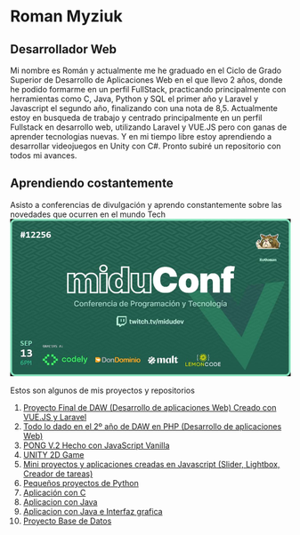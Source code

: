 # Roman Myziuk
## Desarrollador Web

Mi nombre es Román y actualmente me he graduado en el Ciclo de Grado Superior de Desarrollo de Aplicaciones Web en el que llevo 2 años, donde he podido formarme en un perfil FullStack, practicando principalmente con herramientas como C, Java, Python y SQL el primer año y Laravel y Javascript el segundo año, finalizando con una nota de 8,5. Actualmente estoy en busqueda de trabajo y centrado principalmente en un perfil Fullstack en desarrollo web, utilizando Laravel y VUE.JS pero con ganas de aprender tecnologias nuevas. Y en mi tiempo libre estoy aprendiendo a desarrollar videojuegos en Unity con C#. Pronto subiré un repositorio con todos mi avances.

## Aprendiendo costantemente
Asisto a conferencias de divulgación y aprendo constantemente sobre las novedades que ocurren en el mundo Tech
![Ticket miduconf](https://github.com/Ro0oman/Ro0oman/blob/main/tikedMiduConf.png)


Estos son algunos de mis proyectos y repositorios

1. [Proyecto Final de DAW (Desarrollo de aplicaciones Web) Creado con VUE.JS y Laravel](https://github.com/Ro0oman/Proyecto-TFG-Roman)
2. [Todo lo dado en el 2º año de DAW en PHP (Desarrollo de aplicaciones Web)](https://github.com/Ro0oman/CFGS-2-DAW)
3. [PONG V.2 Hecho con JavaScript Vanilla](https://github.com/Ro0oman/PONG-V2)
4. [UNITY 2D Game](https://github.com/Ro0oman/MyFirst2DGame)
5. [Mini proyectos y aplicaciones creadas en Javascript (Slider, Lightbox, Creador de tareas)](https://github.com/Ro0oman/JSProjects)
6. [Pequeños proyectos de Python](https://github.com/Ro0oman/PythonProjects)
7. [Aplicación con C](https://github.com/Ro0oman/C_Projects)
8. [Aplicacion con Java](https://github.com/Ro0oman/JavaPOO)
9. [Aplicacion con Java e Interfaz grafica](https://github.com/Ro0oman/JavaInterfaceExercise)
10. [Proyecto Base de Datos](https://github.com/Ro0oman/DBProyect)


              
